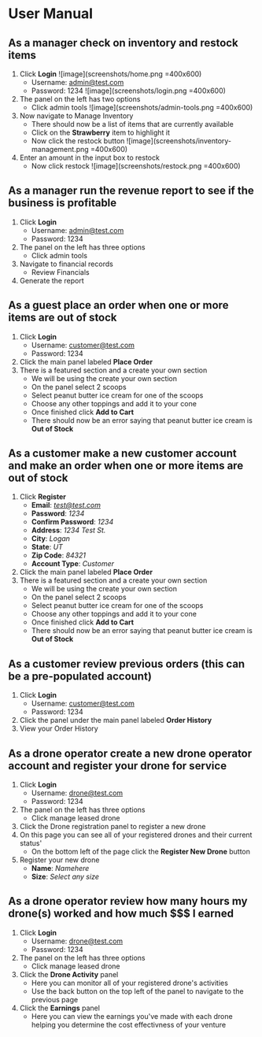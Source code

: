  # User Manual

## As a manager check on inventory and restock items
1. Click **Login**
    ![image](screenshots/home.png =400x600)
    - Username: admin@test.com
    - Password: 1234
    ![image](screenshots/login.png =400x600)
2. The panel on the left has two options 
    - Click admin tools
    ![image](screenshots/admin-tools.png =400x600)
3. Now navigate to Manage Inventory
    - There should now be a list of items that are currently available
    - Click on the **Strawberry** item to highlight it
    - Now click the restock button
    ![image](screenshots/inventory-management.png =400x600)
4. Enter an amount in the input box to restock
    - Now click restock
    ![image](screenshots/restock.png =400x600)

## As a manager run the revenue report to see if the business is profitable
1. Click **Login**
    - Username: admin@test.com
    - Password: 1234
2. The panel on the left has three options 
    - Click admin tools
3. Navigate to financial records
    - Review Financials 
4. Generate the report

## As a guest place an order when one or more items are out of stock
1. Click **Login**
    - Username: customer@test.com
    - Password: 1234
2. Click the main panel labeled **Place Order**
3. There is a featured section and a create your own section
    - We will be using the create your own section
    - On the panel select 2 scoops
    - Select peanut butter ice cream for one of the scoops
    - Choose any other toppings and add it to your cone
    - Once finished click **Add to Cart**
    - There should now be an error saying that peanut butter ice cream is **Out of Stock**

## As a customer make a new customer account and make an order when one or more items are out of stock
1. Click **Register**
    - **Email**: *test@test.com*
    - **Password**: *1234*
    - **Confirm Password**: *1234*
    - **Address**: *1234 Test St.*
    - **City**: *Logan*
    - **State**: *UT*
    - **Zip Code**: *84321*
    - **Account Type**: *Customer*
2. Click the main panel labeled **Place Order**
3. There is a featured section and a create your own section
    - We will be using the create your own section
    - On the panel select 2 scoops
    - Select peanut butter ice cream for one of the scoops
    - Choose any other toppings and add it to your cone
    - Once finished click **Add to Cart**
    - There should now be an error saying that peanut butter ice cream is **Out of Stock**

## As a customer review previous orders (this can be a pre-populated account)
1. Click **Login**
    - Username: customer@test.com
    - Password: 1234
2. Click the panel under the main panel labeled **Order History**
3. View your Order History

## As a drone operator create a new drone operator account and register your drone for service
1. Click **Login**
    - Username: drone@test.com
    - Password: 1234
2. The panel on the left has three options 
    - Click manage leased drone
3. Click the Drone registration panel to register a new drone
4. On this page you can see all of your registered drones and their current status'
    - On the bottom left of the page click the **Register New Drone** button 
5. Register your new drone
    - **Name**: *Namehere*
    - **Size**: *Select any size*

## As a drone operator review how many hours my drone(s) worked and how much $$$ I earned
1. Click **Login**
    - Username: drone@test.com
    - Password: 1234
2. The panel on the left has three options 
    - Click manage leased drone
3. Click the **Drone Activity** panel
    - Here you can monitor all of your registered drone's activities
    - Use the back button on the top left of the panel to navigate to the previous page
4. Click the **Earnings** panel
    - Here you can view the earnings you've made with each drone helping you determine the cost effectivness of your venture
